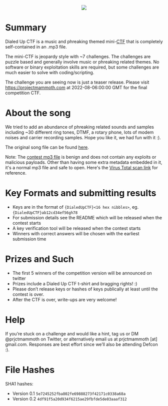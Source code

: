 <p align="center">
<img src="https://projectmammoth.com/images/dialed-up-ctf-ascii-banner.png">
</p>

# Summary
Dialed Up CTF is a music and phreaking themed mini-[CTF](https://ctfd.io/whats-a-ctf/)
that is completely self-contained in an .mp3 file.

The mini-CTF is jeopardy style with ~7 challenges.  The challenges are puzzle
based and generally involve music or phreaking related themes.  No software or
binary exploitation skills are required, but some challenges are much easier to
solve with coding/scripting.

The challenge you are seeing now is just a teaser release. Please visit
https://projectmammoth.com at 2022-08-06:00:00 GMT for the final competition
CTF.

# About the song
We tried to add an abundance of phreaking related sounds and samples including
~30 different ring tones, DTMF, a rotary phone, lots of modem noises and
carrier recording samples.  Hope you like it, we had fun with it :). 

The original song file can be found
[here](https://github.com/project-mammoth/dialed-up-ctf/raw/main/Dialed%20Up%20CTF.mp3).

Note: The [contest mp3 file](https://github.com/project-mammoth/dialed-up-ctf/raw/main/Dialed%20Up%20CTF.mp3) is benign and does not contain any exploits or malicious payloads.  Other than having some extra metadata embedded in it, it's a normal mp3 file and safe to open.  Here's the [Virus Total scan link](https://www.virustotal.com/gui/file/d8ccaf55a7b75f7f8a874a3f6161dc523e7efd441d27c8ffc347e3ded596d189) for reference.

# Key Formats and submitting results
* Keys are in the format of `{DialedUpCTF}<16 hex nibbles>`, eg.
  `{DialedUpCTF}ab12cd34ef56gh78`
* For submission details see the README which will be released when the contest
  starts
* A key verification tool will be released when the contest starts
* Winners with correct answers will be chosen with the earliest submission time

# Prizes and Such
* The first 5 winners of the competition version will be announced on twitter
* Prizes include a Dialed Up CTF t-shirt and bragging rights! :)
* Please don’t release keys or hashes of keys publically at least until the
  contest is over.
* After the CTF is over, write-ups are very welcome!

# Help
If you’re stuck on a challenge and would like a hint, tag us or DM
@prjctmammoth on Twitter, or alternatively email us at prjctmammoth [at]
gmail.com.  Responses are best effort since we’ll also be attending Defcon :). 

# File Hashes
SHA1 hashes:
* Version 0.1 `5e7245252fba802fe69888273f42171c0338a68a`
* Version 0.2 `4df91f5a20d934f6215ae29fbfde5de03aaaf312`

